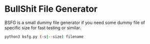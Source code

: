 # BullShit File Generator

BSFG is a small dummy file generator if you need some dummy file of specific size for fast testing or similar.

```bash
python3 bsfg.py (-s|--size) filename
````
